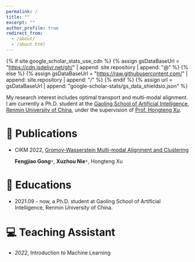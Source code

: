 ```yaml
---
permalink: /
title: ""
excerpt: ""
author_profile: true
redirect_from: 
  - /about/
  - /about.html
---
```


{% if site.google_scholar_stats_use_cdn %}
{% assign gsDataBaseUrl = "https://cdn.jsdelivr.net/gh/" | append: site.repository | append: "@" %}
{% else %}
{% assign gsDataBaseUrl = "https://raw.githubusercontent.com/" | append: site.repository | append: "/" %}
{% endif %}
{% assign url = gsDataBaseUrl | append: "google-scholar-stats/gs_data_shieldsio.json" %}

<span class='anchor' id='about-me'></span>



My research interest includes optimal transport and multi-modal alignment. I am currently   a Ph.D. student at the [Gaoling School of Artificial Intelligence](http://ai.ruc.edu.cn/), [Renmin University of China](https://www.ruc.edu.cn/), under the supervision of [Prof. Hongteng Xu](https://hongtengxu.github.io/). 



# 📝 Publications 

- CIKM 2022, [Gromov-Wasserstein Multi-modal Alignment and Clustering](https://dl.acm.org/doi/abs/10.1145/3511808.3557339)

  **Fengjiao Gong**`*`, **Xuzhou Nie**`*`, Hongteng Xu



# 📖 Educations
- 2021.09 - now,  a Ph.D. student at Gaoling School of Artificial Intelligence, Renmin University of China. 


# 💻 Teaching Assistant
- *2022*, Introduction to Machine Learning
